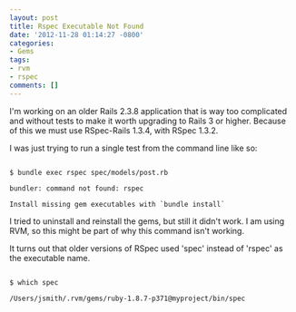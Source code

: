 ```yaml
---
layout: post
title: Rspec Executable Not Found
date: '2012-11-28 01:14:27 -0800'
categories:
- Gems
tags:
- rvm
- rspec
comments: []
---
```

I'm working on an older Rails 2.3.8 application that is way too complicated and
without tests to make it worth upgrading to Rails 3 or higher. Because of this
we must use RSpec-Rails 1.3.4, with RSpec 1.3.2.

I was just trying to run a single test from the command line like so:

``` shell

$ bundle exec rspec spec/models/post.rb

bundler: command not found: rspec

Install missing gem executables with `bundle install`

```

I tried to uninstall and reinstall the gems, but still it didn't work. I am
using RVM, so this might be part of why this command isn't working.

It turns out that older versions of RSpec used 'spec' instead of 'rspec' as the
executable name.

``` shell

$ which spec

/Users/jsmith/.rvm/gems/ruby-1.8.7-p371@myproject/bin/spec

```
